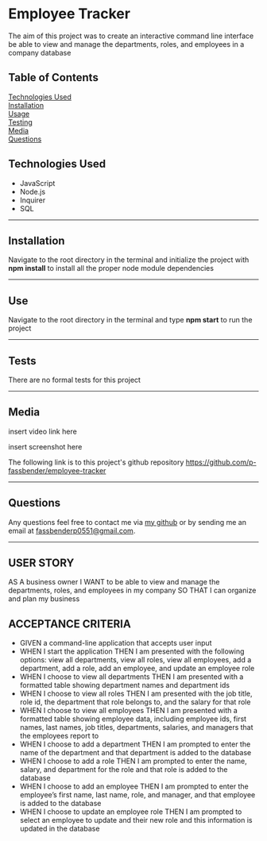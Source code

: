 # Employee Tracker

The aim of this project was to create an interactive command line interface be able to view and manage the departments, roles, and employees in a company database

## Table of Contents
[Technologies Used](#technologies-used) <br>
[Installation](#installation) <br>
[Usage](#use) <br>
[Testing](#tests) <br>
[Media](#media) <br>
[Questions](#questions) <br>

## Technologies Used
* JavaScript
* Node.js
* Inquirer
* SQL

---

## Installation
Navigate to the root directory in the terminal and initialize the project with **npm install** to install all the proper node module dependencies

---

## Use
Navigate to the root directory in the terminal and type **npm start** to run the project

---

## Tests
There are no formal tests for this project

---

## Media
insert video link here

insert screenshot here

The following link is to this project's github repository
https://github.com/p-fassbender/employee-tracker

---

## Questions
Any questions feel free to contact me via [my github](https://github.com/p-fassbender) or by sending me an email at fassbenderp0551@gmail.com.

---

## USER STORY
AS A business owner
I WANT to be able to view and manage the departments, roles, and employees in my company
SO THAT I can organize and plan my business

## ACCEPTANCE CRITERIA
* GIVEN a command-line application that accepts user input
* WHEN I start the application
THEN I am presented with the following options: view all departments, view all roles, view all employees, add a department, add a role, add an employee, and update an employee role
* WHEN I choose to view all departments
THEN I am presented with a formatted table showing department names and department ids
* WHEN I choose to view all roles
THEN I am presented with the job title, role id, the department that role belongs to, and the salary for that role
* WHEN I choose to view all employees
THEN I am presented with a formatted table showing employee data, including employee ids, first names, last names, job titles, departments, salaries, and managers that the employees report to
* WHEN I choose to add a department
THEN I am prompted to enter the name of the department and that department is added to the database
* WHEN I choose to add a role
THEN I am prompted to enter the name, salary, and department for the role and that role is added to the database
* WHEN I choose to add an employee
THEN I am prompted to enter the employee’s first name, last name, role, and manager, and that employee is added to the database
* WHEN I choose to update an employee role
THEN I am prompted to select an employee to update and their new role and this information is updated in the database